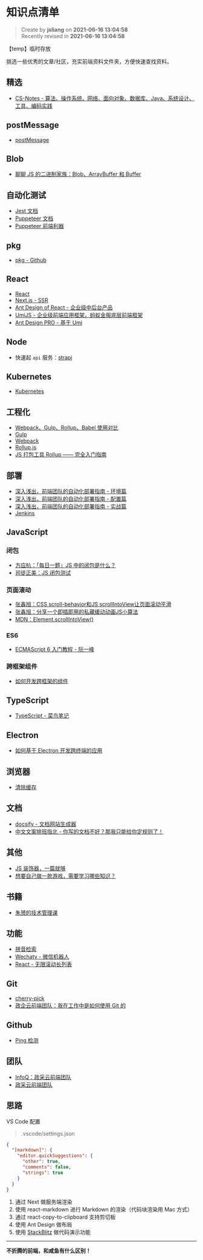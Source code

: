 知识点清单
===

> Create by **jsliang** on **2021-06-16 13:04:58**  
> Recently revised in **2021-06-16 13:04:58**

【temp】临时存放

挑选一些优秀的文章/社区，充实前端资料文件夹，方便快速查找资料。

## 精选

* [CS-Notes - 算法、操作系统、网络、面向对象、数据库、Java、系统设计、工具、编码实践](https://github.com/CyC2018/CS-Notes)

## postMessage

* [postMessage](https://developer.mozilla.org/zh-CN/docs/Web/API/Window/postMessage)

## Blob

* [聊聊 JS 的二进制家族：Blob、ArrayBuffer 和 Buffer](https://www.cnblogs.com/penghuwan/p/12053775.html)

## 自动化测试

* [Jest 文档](https://jestjs.io/zh-Hans/)
* [Puppeteer 文档](https://zhaoqize.github.io/puppeteer-api-zh_CN/)
* [Puppeteer 前端利器](https://www.cnblogs.com/mingme/p/14013325.html)

## pkg

* [pkg - Github](https://github.com/vercel/pkg)

## React

* [React](https://zh-hans.reactjs.org/docs/getting-started.html)
* [Next.js - SSR](https://nextjs-cn.com/learn/basics/create-nextjs-app)
* [Ant Design of React - 企业级中后台产品](https://ant.design/index-cn)
* [UmiJS - 企业级前端应用框架，蚂蚁金服底层前端框架](https://umijs.org/zh-CN/docs)
* [Ant Design PRO - 基于 Umi](https://beta-pro.ant.design/index-cn)

## Node

* 快速起 `api` 服务：[strapi](https://github.com/strapi/strapi) 

## Kubernetes

* [Kubernetes](https://www.redhat.com/zh/topics/containers/what-is-kubernetes)

## 工程化

* [Webpack、Gulp、Rollup、Babel 使用对比](https://segmentfault.com/a/1190000037638760)
* [Gulp](https://www.gulpjs.com.cn/)
* [Webpack](https://www.webpackjs.com/)
* [Rollup.js](https://www.rollupjs.com/)
* [JS 打包工具 Rollup —— 完全入门指南](https://segmentfault.com/a/1190000010628352)

## 部署

* [深入浅出，前端团队的自动化部署指南 - 环境篇](https://juejin.cn/post/6844904128431292424)
* [深入浅出，前端团队的自动化部署指南 - 配置篇](https://juejin.cn/post/6860749323181768717)
* [深入浅出，前端团队的自动化部署指南 - 实战篇](https://juejin.cn/post/6874034933505998855)
* [Jenkins](https://www.jenkins.io/zh/)

## JavaScript

### 闭包

* [方应杭：「每日一题」JS 中的闭包是什么？](https://zhuanlan.zhihu.com/p/22486908)
* [司徒正美：JS 闭包测试](https://www.cnblogs.com/rubylouvre/p/3345294.html)

### 页面滚动

* [张鑫旭：CSS scroll-behavior和JS scrollIntoView让页面滚动平滑](https://www.zhangxinxu.com/wordpress/2018/10/scroll-behavior-scrollintoview-%e5%b9%b3%e6%bb%91%e6%bb%9a%e5%8a%a8/)
* [张鑫旭：分享一个即插即用的私藏缓动动画JS小算法](https://www.zhangxinxu.com/wordpress/2017/01/share-a-animation-algorithm-js/)
* [MDN：Element.scrollIntoView()](https://developer.mozilla.org/zh-CN/docs/Web/API/Element/scrollIntoView)

### ES6

* [ECMAScript 6 入门教程 - 阮一峰](https://es6.ruanyifeng.com/)

### 跨框架组件

* [如何开发跨框架的组件](https://mp.weixin.qq.com/s/BehjH5xVXFWohQXFl3u-kQ)

## TypeScript

* [TypeScript - 菜鸟笔记](https://www.runoob.com/typescript/ts-tutorial.html)

## Electron

* [如何基于 Electron 开发跨终端的应用](https://mp.weixin.qq.com/s/qucl_k9pFCga1krHlNTSyQ)

## 浏览器

* [清除缓存](chrome://net-internals/#sockets)

## 文档

* [docsify - 文档网站生成器](https://docsify.js.org/#/zh-cn/)
* [中文文案排班指北 - 你写的文档不好？那我只能给你定规则了！](https://github.com/sparanoid/chinese-copywriting-guidelines/blob/master/README.zh-CN.md)

## 其他

* [JS 装饰器，一篇就够](https://juejin.cn/post/6844903649659846669)
* [想要自己做一款游戏，需要学习哪些知识？](https://www.zhihu.com/question/21031559)

## 书籍

* [朱赟的技术管理课](https://time.geekbang.org/column/article/780)

## 功能

* [拼音检索](https://github.com/xmflswood/pinyin-match/tree/master/src)
* [Wechaty - 微信机器人](https://wechaty.js.org/v/zh/)
* [React - 无限滚动长列表](https://segmentfault.com/a/1190000017233625)

## Git

* [cherry-pick](http://www.ruanyifeng.com/blog/2020/04/git-cherry-pick.html)
* [政企云前端团队：我在工作中是如何使用 Git 的](https://www.zoo.team/article/how-to-use-git)

## Github

* [Ping 检测](http://ping.chinaz.com/github.com)

## 团队

* [InfoQ：政采云前端团队](https://www.infoq.cn/profile/1C6FA7AC6ECF98/publish)
* [政采云前端团队](https://www.zoo.team/)

## 思路

VS Code 配置

> .vscode/settings.json

```json
{
  "[markdown]": {
    "editor.quickSuggestions": {
      "other": true,
      "comments": false,
      "strings": true
    }
  }
}
```

1. 通过 Next 做服务端渲染
2. 使用 react-markdown 进行 Markdown 的渲染（代码块渲染用 Mac 方式）
3. 通过 react-copy-to-clipboard 支持剪切板
4. 使用 Ant Design 做布局
5. 使用 [StackBlitz](https://stackblitz.com/) 做代码演示功能

---

**不折腾的前端，和咸鱼有什么区别！**


